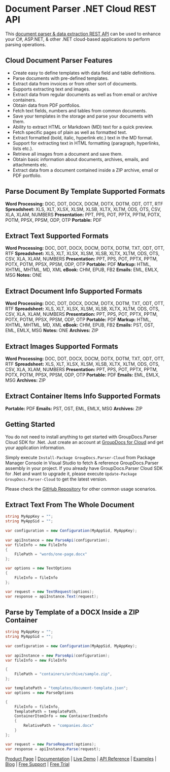 # Document Parser .NET Cloud REST API

This [document parser & data extraction REST API](https://products.groupdocs.cloud/parser/net) can be used to enhance your C#, ASP.NET, & other .NET cloud-based applications to perform parsing operations.

## Cloud Document Parser Features

- Create easy to define templates with data field and table definitions.
- Parse documents with pre-defined templates.
- Extract data from invoices or from other sort of documents.
- Supports extracting text and images.
- Extract data from regular documents as well as from email or archive containers.
- Obtain data from PDF portfolios.
- Fetch text fields, numbers and tables from common documents.
- Save your templates in the storage and parse your documents with them.
- Ability to extract HTML or Markdown (MD) text for a quick preview.
- Fetch specific pages of plain as well as formatted text.
- Extract formatted (bold, italic, hyperlink etc.) text in the MD format.
- Support for extracting text in HTML formatting (paragraph, hyperlinks, lists etc.).
- Retrieve all images from a document and save them.
- Obtain basic information about documents, archives, emails, and attachments etc.
- Extract data from a document contained inside a ZIP archive, email or PDF portfolio.

## Parse Document By Template Supported Formats

**Word Processing:** DOC, DOT, DOCX, DOCM, DOTX, DOTM, ODT, OTT, RTF
**Spreadsheet:** XLS, XLT, XLSX, XLSM, XLSB, XLTX, XLTM, ODS, OTS, CSV, XLA, XLAM, NUMBERS
**Presentation:** PPT, PPS, POT, PPTX, PPTM, POTX, POTM, PPSX, PPSM, ODP, OTP
**Portable:** PDF

## Extract Text Supported Formats

**Word Processing:** DOC, DOT, DOCX, DOCM, DOTX, DOTM, TXT, ODT, OTT, RTF
**Spreadsheet:** XLS, XLT, XLSX, XLSM, XLSB, XLTX, XLTM, ODS, OTS, CSV, XLA, XLAM, NUMBERS
**Presentation:** PPT, PPS, POT, PPTX, PPTM, POTX, POTM, PPSX, PPSM, ODP, OTP
**Portable:** PDF
**Markup:** HTML, XHTML, MHTML, MD, XML
**eBook:** CHM, EPUB, FB2
**Emails:** EML, EMLX, MSG
**Notes:** ONE

## Extract Document Info Supported Formats

**Word Processing:** DOC, DOT, DOCX, DOCM, DOTX, DOTM, TXT, ODT, OTT, RTF
**Spreadsheet:** XLS, XLT, XLSX, XLSM, XLSB, XLTX, XLTM, ODS, OTS, CSV, XLA, XLAM, NUMBERS
**Presentation:** PPT, PPS, POT, PPTX, PPTM, POTX, POTM, PPSX, PPSM, ODP, OTP
**Portable:** PDF
**Markup:** HTML, XHTML, MHTML, MD, XML
**eBook:** CHM, EPUB, FB2
**Emails:** PST, OST, EML, EMLX, MSG
**Notes:** ONE
**Archives:** ZIP

## Extract Images Supported Formats

**Word Processing:** DOC, DOT, DOCX, DOCM, DOTX, DOTM, TXT, ODT, OTT, RTF
**Spreadsheet:** XLS, XLT, XLSX, XLSM, XLSB, XLTX, XLTM, ODS, OTS, CSV, XLA, XLAM, NUMBERS
**Presentation:** PPT, PPS, POT, PPTX, PPTM, POTX, POTM, PPSX, PPSM, ODP, OTP
**Portable:** PDF
**Emails:** EML, EMLX, MSG
**Archives:** ZIP

## Extract Container Items Info Supported Formats

**Portable:** PDF
**Emails:** PST, OST, EML, EMLX, MSG
**Archives:** ZIP

## Getting Started

You do not need to install anything to get started with GroupDocs.Parser Cloud SDK for .Net. Just create an account at [GroupDocs for Cloud](https://dashboard.groupdocs.cloud/#/apps) and get your application information.

Simply execute `Install-Package GroupDocs.Parser-Cloud` from Package Manager Console in Visual Studio to fetch & reference GroupDocs.Parser assembly in your project. If you already have GroupDocs.Parser Cloud SDK for .Net and want to upgrade it, please execute `Update-Package GroupDocs.Parser-Cloud` to get the latest version.

Please check the [GitHub Repository](https://github.com/groupdocs-parser-cloud/groupdocs-parser-cloud-dotnet) for other common usage scenarios.

## Extract Text From The Whole Document

```csharp
string MyAppKey = "";
string MyAppSid = "";
  
var configuration = new Configuration(MyAppSid, MyAppKey);
  
var apiInstance = new ParseApi(configuration);
var fileInfo = new FileInfo
{
    FilePath = "words/one-page.docx"
};

var options = new TextOptions
{
    FileInfo = fileInfo
};

var request = new TextRequest(options);
var response = apiInstance.Text(request);
```

## Parse by Template of a DOCX Inside a ZIP Container

```csharp
string MyAppKey = "";
string MyAppSid = "";
  
var configuration = new Configuration(MyAppSid, MyAppKey);
  
var apiInstance = new ParseApi(configuration);
var fileInfo = new FileInfo

{
    FilePath = "containers/archive/sample.zip",
};

var templatePath = "templates/document-template.json";
var options = new ParseOptions

{
    FileInfo = fileInfo,
    TemplatePath = templatePath,
    ContainerItemInfo = new ContainerItemInfo
    {
        RelativePath = "companies.docx"
    }
};

var request = new ParseRequest(options);
var response = apiInstance.Parse(request);
```

[Product Page](https://products.groupdocs.cloud/parser/net) | [Documentation](https://wiki.groupdocs.cloud/parsercloud/) | [Live Demo](https://products.groupdocs.app/parser/family) | [API Reference](https://apireference.groupdocs.cloud/parser/) | [Examples](https://github.com/groupdocs-parser-cloud/groupdocs-parser-cloud-dotnet) | [Blog](https://blog.groupdocs.cloud/category/parser/) | [Free Support](https://forum.groupdocs.cloud/c/parser) | [Free Trial](https://dashboard.groupdocs.cloud/#/apps)
